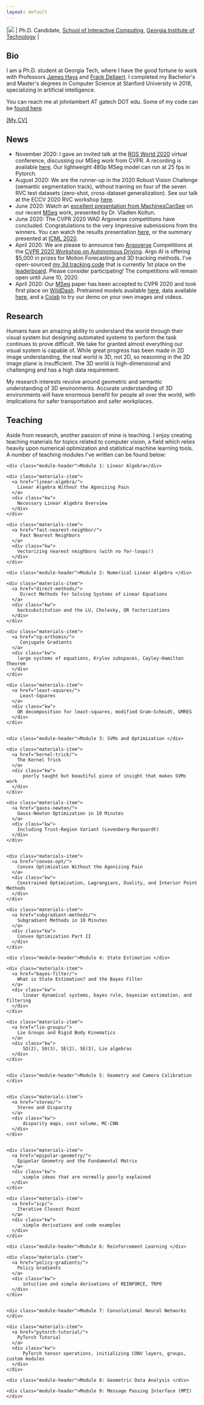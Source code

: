 ```yaml
---
layout: default
---
```


|![](/images/john-huntington-gardens_compressed_250px.png) | Ph.D. Candidate, [School of Interactive Computing](https://www.ic.gatech.edu/), [Georgia Institute of Technology](https://www.gatech.edu/) | 

## Bio

I am a Ph.D. student at Georgia Tech, where I have the good fortune to work with Professors [James Hays](https://www.cc.gatech.edu/~hays/) and [Frank Dellaert](http://frank.dellaert.com/). I completed my Bachelor's and Master's degrees in Computer Science at Stanford University in 2018, specializing in artificial intelligence.  

You can reach me at johnlambert AT gatech DOT edu. Some of my code can be [found here](http://github.com/johnwlambert/).


[[My CV]](/assets/cv.pdf)


## News
- November 2020: I gave an invited talk at the [ROS World 2020](https://roscon.ros.org/world/2020/#program) virtual conference, discussing our MSeg work from CVPR. A recording is available [here](https://vimeo.com/showcase/7812155/video/480600107). Our lightweight 480p MSeg model can run at 25 fps in Pytorch.
- August 2020: We are the runner-up in the 2020 Robust Vision Challenge (semantic segmentation track), without training on four of the seven RVC test datasets (zero-shot, cross-dataset generalization). See our talk at the ECCV 2020 RVC workshop [here](https://youtu.be/TiEmlvRhiCI?list=PLeCNfJWZKqxtnyuQ-HUrBMj4PNQsimccH&t=3560).
- June 2020: Watch an [excellent presentation from MachinesCanSee](https://youtu.be/lwv85fC1Ids) on our recent [MSeg](http://vladlen.info/papers/MSeg.pdf) work, presented by Dr. Vladlen Koltun.
- June 2020: The CVPR 2020 WAD Argoverse competitions have concluded. Congratulations to the very impressive submissions from ths winners. You can watch the results presentation [here](https://www.youtube.com/watch?v=Vcbj_peZT4Q&feature=youtu.be), or the summary presented at [ICML 2020](https://slideslive.com/38930752/what-we-learned-from-argoverse-competitions).
- April 2020: We are please to announce two [Argoverse](https://www.argoverse.org/tasks.html) Competitions at the [CVPR 2020 Workshop on Autonomous Driving](http://cvpr2020.wad.vision/). Argo AI is offering $5,000 in prizes for Motion Forecasting and 3D tracking methods. I've open-sourced [my 3d tracking code](https://github.com/johnwlambert/argoverse_cbgs_kf_tracker) that is currently 1st place on the [leaderboard](https://evalai.cloudcv.org/web/challenges/challenge-page/453/overview). Please consider participating! The competitions will remain open until June 10, 2020.
- April 2020: Our [MSeg](http://vladlen.info/papers/MSeg.pdf) paper has been accepted to CVPR 2020 and took first place on [WildDash](https://wilddash.cc/benchmark/summary_tbl?hc=semantic_rob). Pretrained models available [here](https://github.com/mseg-dataset/mseg-semantic), data available [here](https://github.com/mseg-dataset/mseg-api), and a [Colab](https://colab.research.google.com/drive/1ctyBEf74uA-7R8sidi026OvNb4WlKkG1?usp=sharing) to try our demo on your own images and videos.

## Research
Humans have an amazing ability to understand the world through their visual system but designing automated systems to perform the task continues to prove difficult. We take for granted almost everything our visual system is capable of. While great progress has been made in 2D image understanding, the real world is 3D, not 2D, so reasoning in the 2D image plane is insufficient. The 3D world is high-dimensional and challenging and has a high data requirement.

My research interests revolve around geometric and semantic understanding of 3D environments. Accurate understanding of 3D environments will have enormous benefit for people all over the world, with implications for safer transportation and safer workplaces.

## Teaching

Aside from research, another passion of mine is teaching.
I enjoy creating teaching materials for topics related to computer vision, a field which relies heavily upon numerical optimization and statistical machine learning tools. A number of teaching modules I've written can be found below:

<div class="teaching-home">
  <div class="materials-wrap">

    <div class="module-header">Module 1: Linear Algebra</div>

    <div class="materials-item">
      <a href="linear-algebra/">
        Linear Algebra Without the Agonizing Pain
      </a>
      <div class="kw">
        Necessary Linear Algebra Overview
      </div>
    </div>

    <div class="materials-item">
      <a href="fast-nearest-neighbor/">
         Fast Nearest Neighbors
      </a>
      <div class="kw">
        Vectorizing nearest neighbors (with no for-loops!)
      </div>
    </div>

    <div class="module-header">Module 2: Numerical Linear Algebra </div>
    
    <div class="materials-item">
      <a href="direct-methods/">
         Direct Methods for Solving Systems of Linear Equations
      </a>
      <div class="kw">
        backsubstitution and the LU, Cholesky, QR factorizations
      </div>
    </div>

    <div class="materials-item">
      <a href="cg-orthomin/">
         Conjugate Gradients
      </a>
      <div class="kw">
        large systems of equations, Krylov subspaces, Cayley-Hamilton Theorem
      </div>
    </div>

    <div class="materials-item">
      <a href="least-squares/">
         Least-Squares
      </a>
      <div class="kw">
        QR decomposition for least-squares, modified Gram-Schmidt, GMRES
      </div>
    </div>


    <div class="module-header">Module 3: SVMs and Optimization </div>

    <div class="materials-item">
      <a href="kernel-trick/">
        The Kernel Trick
      </a>
      <div class="kw">
          poorly taught but beautiful piece of insight that makes SVMs work
      </div>
    </div>

    <div class="materials-item">
      <a href="gauss-newton/">
        Gauss-Newton Optimization in 10 Minutes
      </a>
      <div class="kw">
        Including Trust-Region Variant (Levenberg-Marquardt)
      </div>
    </div>


    <div class="materials-item">
      <a href="convex-opt/">
        Convex Optimization Without the Agonizing Pain
      </a>
      <div class="kw">
        Constrained Optimization, Lagrangians, Duality, and Interior Point Methods
      </div>
    </div>

    <div class="materials-item">
      <a href="subgradient-methods/">
        Subgradient Methods in 10 Minutes
      </a>
      <div class="kw">
        Convex Optimization Part II
      </div>
    </div>

    <div class="module-header">Module 4: State Estimation </div>

    <div class="materials-item">
      <a href="bayes-filter/">
        What is State Estimation? and the Bayes Filter
      </a>
      <div class="kw">
          linear dynamical systems, bayes rule, bayesian estimation, and filtering
      </div>
    </div>

    <div class="materials-item">
      <a href="lie-groups/">
        Lie Groups and Rigid Body Kinematics
      </a>
      <div class="kw">
          SO(2), SO(3), SE(2), SE(3), Lie algebras
      </div>
    </div>


    <div class="module-header">Module 5: Geometry and Camera Calibration </div>


    <div class="materials-item">
      <a href="stereo/">
        Stereo and Disparity
      </a>
      <div class="kw">
          disparity maps, cost volume, MC-CNN
      </div>
    </div>


    <div class="materials-item">
      <a href="epipolar-geometry/">
        Epipolar Geometry and the Fundamental Matrix
      </a>
      <div class="kw">
          simple ideas that are normally poorly explained 
      </div>
    </div>

    <div class="materials-item">
      <a href="icp/">
        Iterative Closest Point
      </a>
      <div class="kw">
          simple derivations and code examples 
      </div>
    </div>

    <div class="module-header">Module 6: Reinforcement Learning </div>

    <div class="materials-item">
      <a href="policy-gradients/">
        Policy Gradients
      </a>
      <div class="kw">
          intuition and simple derivations of REINFORCE, TRPO
      </div>
    </div>


    <div class="module-header">Module 7: Convolutional Neural Networks </div>

    <div class="materials-item">
      <a href="pytorch-tutorial/">
        PyTorch Tutorial
      </a>
      <div class="kw">
          PyTorch tensor operations, initializing CONV layers, groups, custom modules
      </div>
    </div>

    <div class="module-header">Module 8: Geometric Data Analysis </div>

    <div class="module-header">Module 9: Message Passing Interface (MPI) </div>
 
  </div>
</div>



